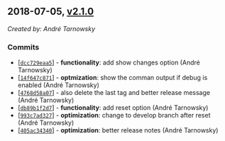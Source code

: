 ## 2018-07-05, [v2.1.0](https://github.com/lotterfriends/git-flow-buddy/releases/tag/2.1.0)

*Created by: André Tarnowsky*

### Commits
  - [[`dcc729eaa5`](https://github.com/lotterfriends/git-flow-buddy/commit/dcc729eaa5fb03887c12dc935eee126c7179070d)] - **functionality**: add show changes option (André Tarnowsky)
  - [[`14f647c871`](https://github.com/lotterfriends/git-flow-buddy/commit/14f647c871978bc949e14ed9b20e66acd6cc6c69)] - **optmization**: show the comman output if debug is enabled (André Tarnowsky)
  - [[`4768d58a07`](https://github.com/lotterfriends/git-flow-buddy/commit/4768d58a070bb18fd01ca666aac3140665f3eaab)] - also delete the last tag and better release message (André Tarnowsky)
  - [[`db89b1f2d7`](https://github.com/lotterfriends/git-flow-buddy/commit/db89b1f2d7dea4fa2aaefed9928076119743a2e8)] - **functionality**: add reset option (André Tarnowsky)
  - [[`993c7ad327`](https://github.com/lotterfriends/git-flow-buddy/commit/993c7ad32752a52cee4d089679791461cae41acb)] - **optimization**: change to develop branch after reset (André Tarnowsky)
  - [[`405ac34340`](https://github.com/lotterfriends/git-flow-buddy/commit/405ac34340693a94824a0c60f6501f2f1c9e6177)] - **optimization**: better release notes (André Tarnowsky)

